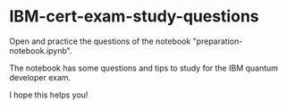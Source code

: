 # IBM-cert-exam-study-questions

Open and practice the questions of the notebook "preparation-notebook.ipynb". 

The notebook has some questions and tips to study for the IBM quantum developer exam. 

I hope this helps you!
